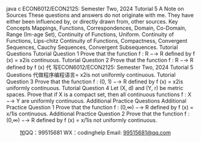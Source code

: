 java c
ECON6012/ECON2125: Semester Two, 2024 
Tutorial 5 
A Note on Sources 
These questions and answers do not originate with me. They have either been influenced by, or directly drawn from, other sources.
Key Concepts 
Mappings, Functions, Correspondences, Domain, Co-Domain, Range (Im-age Set), Continuity of Functions, Uniform. Continuity of Functions, Lips-chitz Continuity of Functions, Compactness, Convergent Sequences, Cauchy Sequences, Convergent Subsequences.
Tutorial Questions 
Tutorial Question 1 
Prove that the function f : R −→ R defined by f (x) = x2is continuous.
Tutorial Question 2 
Prove that the function f : R −→ R defined by f (x) 代 写ECON6012/ECON2125: Semester Two, 2024 Tutorial 5 Questions
代做程序编程语言= x2is not uniformly continuous.
Tutorial Question 3 
Prove that the function f : (0, 1) −→ R defined by f (x) = x2is uniformly continuous.
Tutorial Question 4 
Let (X, d) and (Y, r) be metric spaces. Prove that if X is a compact set, then all continuous functions f : X −→ Y are uniformly continuous.
Additional Practice Questions 
Additional Practice Question 1 
Prove that the function f : (0,∞) −→ R defined by f (x) = x/1is continuous.
Additional Practice Question 2 
Prove that the function f : (0,∞) −→ R defined by f (x) = x/1is not uniformly continuous.













         
加QQ：99515681  WX：codinghelp  Email: 99515681@qq.com
